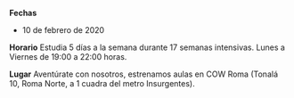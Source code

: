__Fechas__
- 10 de febrero de 2020
<!-- Finalizamos el 21 de Diciembre de 2019 -->

__Horario__
Estudia 5 días a la semana durante 17 semanas intensivas. Lunes a Viernes de 19:00 a 22:00 horas.

__Lugar__
Aventúrate con nosotros, estrenamos aulas en COW Roma (Tonalá 10, Roma Norte, a 1 cuadra del metro Insurgentes).
